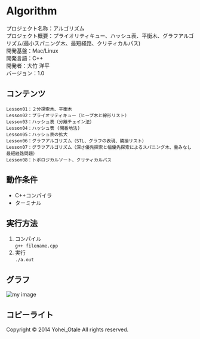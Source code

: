 Algorithm
======================

プロジェクト名称：アルゴリズム  
プロジェクト概要：プライオリティキュー、ハッシュ表、平衡木、グラフアルゴリズム(最小スパニング木、最短経路、クリティカルパス)    
開発基盤：Mac/Linux  
開発言語：C++  
開発者：大竹 洋平  
バージョン：1.0

コンテンツ
--------

    Lesson01：２分探索木、平衡木
    Lesson02：プライオリティキュー（ヒープ木と線形リスト）
    Lesson03：ハッシュ表（分離チェイン法）
    Lesson04：ハッシュ表 (開番地法)
    Lesson05：ハッシュ表の拡大
    Lesson06：グラフアルゴリズム（STL、グラフの表現、隣接リスト）
    Lesson07：グラフアルゴリズム（深さ優先探索と幅優先探索によるスパニング木、重みなし最短経路問題）
    Lesson08：トポロジカルソート、クリティカルパス


動作条件
------

+ C++コンパイラ  
+ ターミナル  


実行方法
----------------

1. コンパイル  
`` g++ filename.cpp ``
2. 実行  
`` ./a.out ``


グラフ
----------------

![my image](http://www.kki.yamanashi.ac.jp/~t11kf008/images/directed.gif)


コピーライト
----------
Copyright &copy; 2014 Yohei_Otale All rights reserved.

